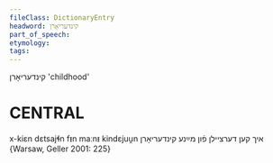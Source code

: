 ```yaml
---
fileClass: DictionaryEntry
headword: קינדעריאָרן
part_of_speech: 
etymology: 
tags: 
---
```

קינדעריאָרן
'childhood'

CENTRAL
========

x-kiɛn dɛtsajɬn fᵻn maːnᵻ kindɛjuu̯n איך קען דערציילן פֿון מײַנע קינדעריאָרן {Warsaw, Geller 2001: 225}
